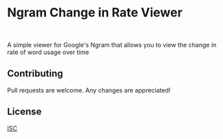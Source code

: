 # Ngram Change in Rate Viewer

<br>

A simple viewer for Google's Ngram that allows you to view the change in rate of word usage over time

## Contributing

Pull requests are welcome. Any changes are appreciated!

## License

[ISC](https://choosealicense.com/licenses/isc/)
